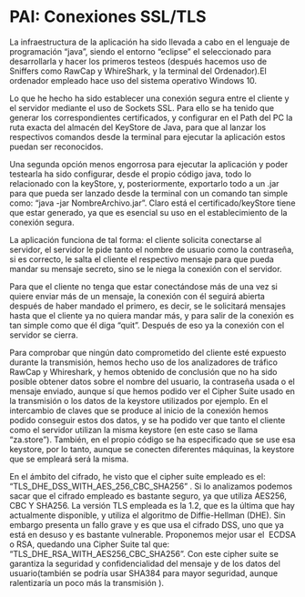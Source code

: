 # PAI: Conexiones SSL/TLS

La infraestructura de la aplicación ha sido llevada a cabo en el lenguaje de programación
“java”, siendo el entorno “eclipse” el seleccionado para desarrollarla y hacer los primeros
testeos (después hacemos uso de Sniffers como RawCap y WhireShark, y la terminal del
Ordenador).El ordenador empleado hace uso del sistema operativo Windows 10.

Lo que he hecho ha sido establecer una conexión segura entre el cliente y el
servidor mediante el uso de Sockets SSL. Para ello se ha tenido que generar los
correspondientes certificados, y configurar en el Path del PC la ruta exacta del almacén del
KeyStore de Java, para que al lanzar los respectivos comandos desde la terminal para
ejecutar la aplicación estos puedan ser reconocidos.

Una segunda opción menos engorrosa para ejecutar la aplicación y poder testearla ha sido
configurar, desde el propio código java, todo lo relacionado con la keyStore, y,
posteriormente, exportarlo todo a un .jar para que pueda ser lanzado desde la terminal con
un comando tan simple como: “java -jar NombreArchivo.jar”. Claro está el
certificado/keyStore tiene que estar generado, ya que es esencial su uso en el
establecimiento de la conexión segura.

La aplicación funciona de tal forma: el cliente solicita conectarse al servidor, el servidor le
pide tanto el nombre de usuario como la contraseña, si es correcto, le salta el cliente el
respectivo mensaje para que pueda mandar su mensaje secreto, sino se le niega la
conexión con el servidor.

Para que el cliente no tenga que estar conectándose más de una vez si quiere enviar más
de un mensaje, la conexión con él seguirá abierta después de haber mandado el primero,
es decir, se le solicitará mensajes hasta que el cliente ya no quiera mandar más, y para salir
de la conexión es tan simple como que él diga “quit”. Después de eso ya la conexión con el
servidor se cierra.

Para comprobar que ningún dato comprometido del cliente esté expuesto durante la
transmisión, hemos hecho uso de los analizadores de tráfico RawCap y Whireshark, y
hemos obtenido de conclusión que no ha sido posible obtener datos sobre el nombre del
usuario, la contraseña usada o el mensaje enviado, aunque sí que hemos podido ver el
Cipher Suite usado en la transmisión o los datos de la keystore utilizados por ejemplo.
En el intercambio de claves que se produce al inicio de la conexión hemos podido conseguir
estos dos datos, y se ha podido ver que tanto el cliente como el servidor utilizan la misma
keystore (en este caso se llama “za.store”).
También, en el propio código se ha especificado que se use esa keystore, por lo tanto,
aunque se conecten diferentes máquinas, la keystore que se empleará será la misma.

En el ámbito del cifrado, he visto que el cipher suite empleado es el:
“TLS_DHE_DSS_WITH_AES_256_CBC_SHA256” . Si lo analizamos podemos sacar que el
cifrado empleado es bastante seguro, ya que utiliza AES256, CBC Y SHA256.
La versión TLS empleada es la 1.2, que es la última que hay actualmente disponible, y
utiliza el algoritmo de Diffie-Hellman (DHE).
Sin embargo presenta un fallo grave y es que usa el cifrado DSS, uno que ya está en
desuso y es bastante vulnerable. Proponemos mejor usar el ​ ECDSA o RSA, quedando una
Cipher Suite tal que: “TLS_DHE_RSA_WITH_AES256_CBC_SHA256”.
Con este cipher suite se garantiza la seguridad y confidencialidad del mensaje y de los
datos del usuario(también se podría usar SHA384 para mayor seguridad, aunque
ralentizaría un poco más la transmisión ).
